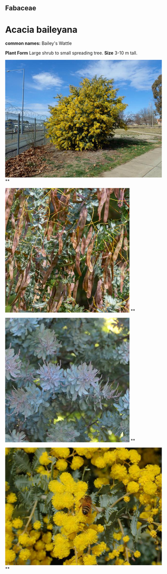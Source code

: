 ## Fabaceae
# Acacia baileyana
**common names:** Bailey's Wattle

**Plant Form** Large shrub to small spreading tree. **Size** 3-10 m tall.


![](7345_P8187476.jpg)
   ** 

![](63740_DSC_7453.jpg)
   ** 

![](79632_P1066400.jpg)
   ** 

![](7358_P8187489.jpg)
   ** 

